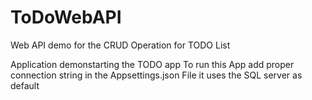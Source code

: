 # ToDoWebAPI
Web API demo for the CRUD Operation for TODO List

Application demonstarting the TODO app 
To run this App add proper connection string in the Appsettings.json File
it uses the SQL server as default 

